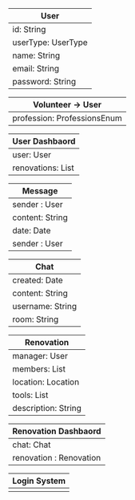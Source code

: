 

|  User   |                 
|---------|
|  id:  String        |
|  userType: UserType |
|  name:  String      |
|  email:  String     |
|  password: String   |


|  Volunteer -> User   |                 
|---------|
|  profession:  ProfessionsEnum  |
 

|  User Dashbaord  |                 
|---------|
| user: User    |
| renovations: List<Renovation>   |
 

|  Message  |                 
|---------|
| sender : User   |
| content: String   |
| date: Date   |
| sender : User   |

|  Chat  |                 
|---------|
|  created: Date     |
|  content: String  |
|  username: String|
|  room: String|
 

|  Renovation         |                 
|---------------------|
| manager: User                    |
| members: List<User>|
| location: Location|
| tools: List<Tool>|
| description: String |
 


|  Renovation Dashbaord  |                 
|---------|
|  chat: Chat    |
|  renovation : Renovation    |



|  Login System  |                 
|---------|
|     |

